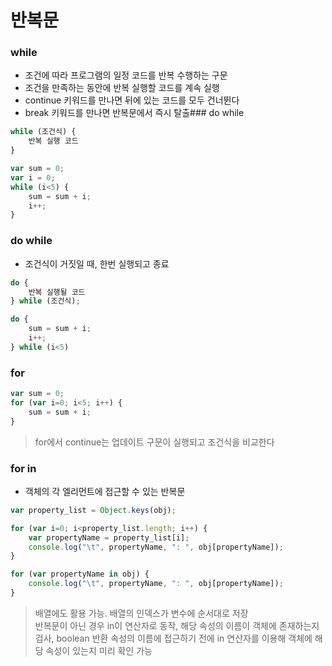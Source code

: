 반복문
======
### while
+ 조건에 따라 프로그램의 일정 코드를 반복 수행하는 구문
+ 조건을 만족하는 동안에 반복 실행할 코드를 계속 실행
+ continue 키워드를 만나면 뒤에 있는 코드를 모두 건너뛴다
+ break 키워드를 만나면 반복문에서 즉시 탈출### do while
```js
while (조건식) {
    반복 실행 코드
}

var sum = 0;
var i = 0;
while (i<5) {
    sum = sum + i;
    i++;
} 
```
### do while
+ 조건식이 거짓일 때, 한번 실행되고 종료
```js
do {
    반복 실행될 코드
} while (조건식);

do {
    sum = sum + i;
    i++;
} while (i<5)
```
### for
```js
var sum = 0;
for (var i=0; i<5; i++) {
    sum = sum + i;
}
```
> for에서 continue는 업데이트 구문이 실행되고 조건식을 비교한다
### for in
+ 객체의 각 엘리먼트에 접근할 수 있는 반복문
```js
var property_list = Object.keys(obj);

for (var i=0; i<property_list.length; i++) {
    var propertyName = property_list[i];
    console.log("\t", propertyName, ": ", obj[propertyName]);
} 

for (var propertyName in obj) {
    console.log("\t", propertyName, ": ", obj[propertyName]);
} 
```
> 배열에도 활용 가능. 배열의 인덱스가 변수에 순서대로 저장  
반복문이 아닌 경우 in이 연산자로 동작, 해당 속성의 이름이 객체에 존재하는지 검사, boolean 반환
속성의 이름에 접근하기 전에 in 연산자를 이용해 객체에 해당 속성이 있는지 미리 확인 가능